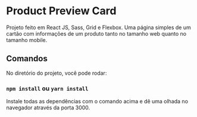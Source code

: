# Product Preview Card

Projeto feito em React JS, Sass, Grid e Flexbox.
Uma página simples de um cartão com informações de um produto tanto no tamanho web quanto no tamanho mobile.

## Comandos

No diretório do projeto, você pode rodar:

### `npm install` ou `yarn install`

Instale todas as dependências com o comando acima e dê uma olhada no navegador através da porta 3000.
